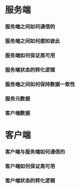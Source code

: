 # 服务端

### 服务端之间如何通信的

### 服务端之间如何感知彼此

### 服务端如何保证高可用

### 服务端状态的转化逻辑

### 服务端之间如何保持数据一致性

### 服务元数据

### 客户端数据

# 客户端

### 客户端与服务端如何通信的

### 客户端如何保证高可用

### 客户端状态的转化逻辑
